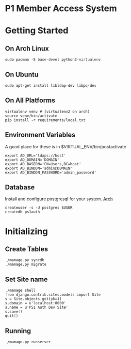 P1 Member Access System
========================

Getting Started
===============

On Arch Linux
-------------

    sudo pacman -S base-devel python2-virtualenv

On Ubuntu
---------

    sudo apt-get install libldap-dev libpq-dev

On All Platforms
----------------

    virtualenv venv # (virtualenv2 on arch)
    source venv/bin/activate
    pip install -r requirements/local.txt

Environment Variables
---------------------
A good place for these is in $VIRTUAL_ENV/bin/postactivate

    export AD_URL='ldaps://host'
    export AD_DOMAIN='DOMAIN'
    export AD_BASEDN='CN=Users,DC=host'
    export AD_BINDDN='admin@DOMAIN'
    export AD_BINDDN_PASSWORD='admin_password'

Database
--------

Install and configure postgresql for your system.
[Arch](https://wiki.archlinux.org/index.php/PostgreSQL)

    createuser -s -U postgres $USER
    createdb ps1auth



Initializing
============

Create Tables
-------------

    ./manage.py syncdb
    ./manage.py migrate

Set Site name
-------------

    ./manage shell
    from django.contrib.sites.models import Site
    s = Site.objects.get(pk=1)
    s.domain = u'localhost:8000'
    s.name = u'PS1 Auth Dev Site'
    s.save()
    quit()
    
Running
-------

    ./manage.py runserver

